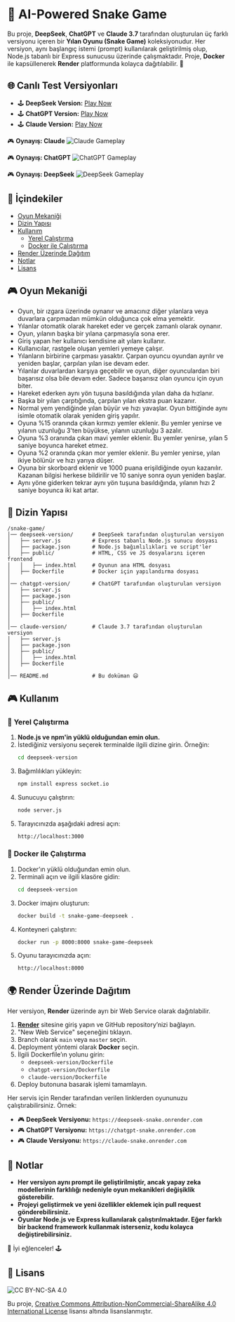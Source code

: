 # 🐍 AI-Powered Snake Game

Bu proje, **DeepSeek**, **ChatGPT** ve **Claude 3.7** tarafından oluşturulan üç farklı versiyonu içeren bir **Yılan Oyunu (Snake Game)** koleksiyonudur. Her versiyon, aynı başlangıç istemi (prompt) kullanılarak geliştirilmiş olup, Node.js tabanlı bir Express sunucusu üzerinde çalışmaktadır. Proje, **Docker** ile kapsüllenerek **Render** platformunda kolayca dağıtılabilir. 🚀


## 🌐 Canlı Test Versiyonları
- 🕹️ **DeepSeek Version:** [Play Now](https://snakegame-jt12.onrender.com)
- 🕹️ **ChatGPT Version:** [Play Now](https://snakegame-chatgpt.onrender.com)
- 🕹️ **Claude Version:** [Play Now](https://snakegame-claude.onrender.com)

🎮 **Oynayış: Claude**
![Claude Gameplay](https://raw.githubusercontent.com/nozbey/SnakeGame/refs/heads/main/images/claude.gif)


🎮 **Oynayış: ChatGPT**
![ChatGPT Gameplay](https://raw.githubusercontent.com/nozbey/SnakeGame/refs/heads/main/images/chatgpt.gif)


🎮 **Oynayış: DeepSeek**
![DeepSeek Gameplay](https://raw.githubusercontent.com/nozbey/SnakeGame/refs/heads/main/images/deepseek.gif)


## 📑 İçindekiler
- [Oyun Mekaniği](#-oyun-mekaniği)
- [Dizin Yapısı](#-dizin-yapısı)
- [Kullanım](#-kullanım)
  - [Yerel Çalıştırma](#-yerel-çalıştırma)
  - [Docker ile Çalıştırma](#-docker-ile-çalıştırma)
- [Render Üzerinde Dağıtım](#-render-üzerinde-dağıtım)
- [Notlar](#-notlar)
- [Lisans](#-lisans)

## 🎮 Oyun Mekaniği

- Oyun, bir ızgara üzerinde oynanır ve amacınız diğer yılanlara veya duvarlara çarpmadan mümkün olduğunca çok elma yemektir.
- Yılanlar otomatik olarak hareket eder ve gerçek zamanlı olarak oynanır.
- Oyun, yılanın başka bir yılana çarpmasıyla sona erer.
- Giriş yapan her kullanıcı kendisine ait yılanı kullanır.
- Kullanıcılar, rastgele oluşan yemleri yemeye çalışır.
- Yılanların birbirine çarpması yasaktır. Çarpan oyuncu oyundan ayrılır ve yeniden başlar, çarpılan yılan ise devam eder.
- Yılanlar duvarlardan karşıya geçebilir ve oyun, diğer oyunculardan biri başarısız olsa bile devam eder. Sadece başarısız olan oyuncu için oyun biter.
- Hareket ederken aynı yön tuşuna basıldığında yılan daha da hızlanır.
- Başka bir yılan çarptığında, çarpılan yılan ekstra puan kazanır.
- Normal yem yendiğinde yılan büyür ve hızı yavaşlar. Oyun bittiğinde aynı isimle otomatik olarak yeniden giriş yapılır.
- Oyuna %15 oranında çıkan kırmızı yemler eklenir. Bu yemler yenirse ve yılanın uzunluğu 3'ten büyükse, yılanın uzunluğu 3 azalır.
- Oyuna %3 oranında çıkan mavi yemler eklenir. Bu yemler yenirse, yılan 5 saniye boyunca hareket etmez.
- Oyuna %2 oranında çıkan mor yemler eklenir. Bu yemler yenirse, yılan ikiye bölünür ve hızı yarıya düşer.
- Oyuna bir skorboard eklenir ve 1000 puana erişildiğinde oyun kazanılır. Kazanan bilgisi herkese bildirilir ve 10 saniye sonra oyun yeniden başlar.
- Aynı yöne giderken tekrar aynı yön tuşuna basıldığında, yılanın hızı 2 saniye boyunca iki kat artar.

## 📂 Dizin Yapısı

```
/snake-game/
│── deepseek-version/      # DeepSeek tarafından oluşturulan versiyon
│   ├── server.js          # Express tabanlı Node.js sunucu dosyası
│   ├── package.json       # Node.js bağımlılıkları ve script'ler
│   ├── public/            # HTML, CSS ve JS dosyalarını içeren frontend
│   │   ├── index.html     # Oyunun ana HTML dosyası
│   ├── Dockerfile         # Docker için yapılandırma dosyası
│
│── chatgpt-version/       # ChatGPT tarafından oluşturulan versiyon
│   ├── server.js
│   ├── package.json
│   ├── public/
│   │   ├── index.html
│   ├── Dockerfile
│
│── claude-version/        # Claude 3.7 tarafından oluşturulan versiyon
│   ├── server.js
│   ├── package.json
│   ├── public/
│   │   ├── index.html
│   ├── Dockerfile
│
│── README.md              # Bu doküman 😃
```

## 🎮 Kullanım

### 🔹 **Yerel Çalıştırma**

1. **Node.js ve npm'in yüklü olduğundan emin olun.**
2. İstediğiniz versiyonu seçerek terminalde ilgili dizine girin. Örneğin:
   ```sh
   cd deepseek-version
   ```
3. Bağımlılıkları yükleyin:
   ```sh
   npm install express socket.io
   ```
4. Sunucuyu çalıştırın:
   ```sh
   node server.js
   ```
5. Tarayıcınızda aşağıdaki adresi açın:
   ```
   http://localhost:3000
   ```

### 🐳 **Docker ile Çalıştırma**

1. Docker’ın yüklü olduğundan emin olun.
2. Terminali açın ve ilgili klasöre gidin:
   ```sh
   cd deepseek-version
   ```
3. Docker imajını oluşturun:
   ```sh
   docker build -t snake-game-deepseek .
   ```
4. Konteyneri çalıştırın:
   ```sh
   docker run -p 8000:8000 snake-game-deepseek
   ```
5. Oyunu tarayıcınızda açın:
   ```
   http://localhost:8000
   ```

## 🌍 Render Üzerinde Dağıtım

Her versiyon, **Render** üzerinde ayrı bir Web Service olarak dağıtılabilir.

1. **[Render](https://render.com/)** sitesine giriş yapın ve GitHub repository’nizi bağlayın.
2. "New Web Service" seçeneğini tıklayın.
3. Branch olarak `main` veya `master` seçin.
4. Deployment yöntemi olarak **Docker** seçin.
5. İlgili Dockerfile’ın yolunu girin:
   - `deepseek-version/Dockerfile`
   - `chatgpt-version/Dockerfile`
   - `claude-version/Dockerfile`
6. Deploy butonuna basarak işlemi tamamlayın.

Her servis için Render tarafından verilen linklerden oyununuzu çalıştırabilirsiniz. Örnek:
- 🎮 **DeepSeek Versiyonu:** `https://deepseek-snake.onrender.com`
- 🎮 **ChatGPT Versiyonu:** `https://chatgpt-snake.onrender.com`
- 🎮 **Claude Versiyonu:** `https://claude-snake.onrender.com`

## 📌 Notlar
- **Her versiyon aynı prompt ile geliştirilmiştir, ancak yapay zeka modellerinin farklılığı nedeniyle oyun mekanikleri değişiklik gösterebilir.**
- **Projeyi geliştirmek ve yeni özellikler eklemek için pull request gönderebilirsiniz.**
- **Oyunlar Node.js ve Express kullanılarak çalıştırılmaktadır. Eğer farklı bir backend framework kullanmak isterseniz, kodu kolayca değiştirebilirsiniz.**

🚀 İyi eğlenceler! 🕹️


## 📜 Lisans
![CC BY-NC-SA 4.0](https://licensebuttons.net/l/by-nc-sa/4.0/88x31.png)

Bu proje, [Creative Commons Attribution-NonCommercial-ShareAlike 4.0 International License](https://creativecommons.org/licenses/by-nc-sa/4.0/) lisansı altında lisanslanmıştır.

